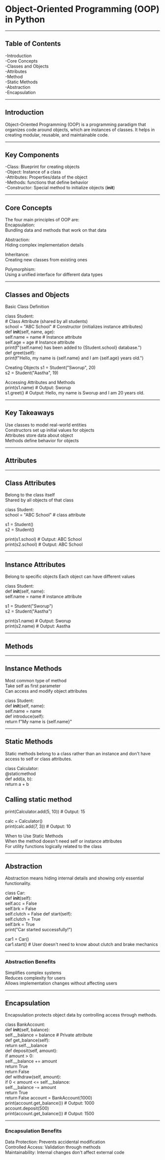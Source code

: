 # Object-Oriented Programming (OOP) in Python

---
## Table of Contents

-Introduction  
-Core Concepts   
-Classes and Objects  
-Attributes   
-Method  
-Static Methods   
-Abstraction  
-Encapsulation  

---


## Introduction
Object-Oriented Programming (OOP) is a programming paradigm that organizes code around objects, which are instances of classes. It helps in creating modular, reusable, and maintainable code.

---

## Key Components

-Class: Blueprint for creating objects   
-Object: Instance of a class  
-Attributes: Properties/data of the object  
-Methods: functions that define behavior  
-Constructor: Special method to initialize objects (__init__)  

---
## Core Concepts
The four main principles of OOP are:  
Encapsulation:  
Bundling data and methods that work on that data

Abstraction:  
Hiding complex implementation details

Inheritance:  
Creating new classes from existing ones

Polymorphism:  
Using a unified interface for different data types

---
## Classes and Objects
Basic Class Definition  


class Student:  
    # Class Attribute (shared by all students)  
    school = "ABC School"
    # Constructor (initializes instance attributes)    
    def __init__(self, name, age):  
        self.name = name   # Instance attribute  
        self.age = age     # Instance attribute  
        print(f"{self.name} has been added to {Student.school} database.")  
    def greet(self):  
        print(f"Hello, my name is {self.name} and I am {self.age} years old.")  
 

Creating Objects
s1 = Student("Sworup", 20)  
s2 = Student("Aastha", 19)  

Accessing Attributes and Methods  
print(s1.name)        # Output: Sworup  
s1.greet()            # Output: Hello, my name is Sworup and I am 20 years old.  

---
## Key Takeaways  
Use classes to model real-world entities  
Constructors set up initial values for objects  
Attributes store data about object  
Methods define behavior for objects

---
## Attributes

---
## Class Attributes  
Belong to the class itself  
Shared by all objects of that class

class Student:  
    school = "ABC School"  # class attribute  

s1 = Student()  
s2 = Student()  

print(s1.school)  # Output: ABC School  
print(s2.school)  # Output: ABC School  

---
## Instance Attributes  
Belong to specific objects
Each object can have different values  


class Student:  
    def __init__(self, name):  
        self.name = name  # instance attribute  

s1 = Student("Sworup")  
s2 = Student("Aastha")  

print(s1.name)  # Output: Sworup  
print(s2.name)  # Output: Aastha  

---
## Methods

---
## Instance Methods  
Most common type of method   
Take self as first parameter   
Can access and modify object attributes    


class Student:  
    def __init__(self, name):  
        self.name = name  
    def introduce(self):    
        return f"My name is {self.name}"    

---
## Static Methods
Static methods belong to a class rather than an instance and don't have access to self or class attributes.

class Calculator:  
    @staticmethod  
    def add(a, b):  
        return a + b  

## Calling static method  
print(Calculator.add(5, 10))  # Output: 15  

calc = Calculator()  
print(calc.add(7, 3))         # Output: 10  


When to Use Static Methods  
When the method doesn't need self or instance attributes  
For utility functions logically related to the class  


---
## Abstraction  
Abstraction means hiding internal details and showing only essential functionality.  

class Car:  
    def __init__(self):  
self.acc = False  
        self.brk = False  
        self.clutch = False
    def start(self):  
        self.clutch = True  
        self.brk = True  
        print("Car started successfully!")  

car1 = Car()  
car1.start()  # User doesn't need to know about clutch and brake mechanics

---
### Abstraction Benefits  
Simplifies complex systems  
Reduces complexity for users  
Allows implementation changes without affecting users
  

---
## Encapsulation
Encapsulation protects object data by controlling access through methods.


class BankAccount:  
    def __init__(self, balance):    
        self.__balance = balance  # Private attribute  
    def get_balance(self):  
        return self.__balance  
    def deposit(self, amount):  
        if amount > 0:  
            self.__balance += amount  
            return True  
        return False    
    def withdraw(self, amount):  
        if 0 < amount <= self.__balance:  
            self.__balance -= amount  
            return True  
        return False
account = BankAccount(1000)  
print(account.get_balance())  # Output: 1000  
account.deposit(500)  
print(account.get_balance())  # Output: 1500  

---
### Encapsulation Benefits  
Data Protection: Prevents accidental modification  
Controlled Access: Validation through methods  
Maintainability: Internal changes don't affect external code  


